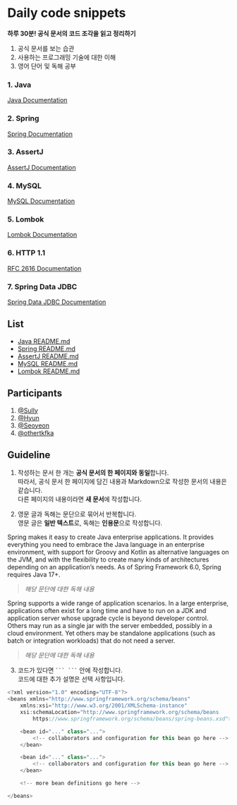 # Daily code snippets

**하루 30분! 공식 문서의 코드 조각을 읽고 정리하기**

1. 공식 문서를 보는 습관
2. 사용하는 프로그래밍 기술에 대한 이해
3. 영어 단어 및 독해 공부

### 1. Java

[Java Documentation](https://docs.oracle.com/en/java/javase/index.html)

### 2. Spring

[Spring Documentation](https://docs.spring.io/spring-framework/docs/current/reference/html/)

### 3. AssertJ

[AssertJ Documentation](https://assertj.github.io/doc/)

### 4. MySQL

[MySQL Documentation](https://dev.mysql.com/doc/)

### 5. Lombok

[Lombok Documentation](https://projectlombok.org/features/)

### 6. HTTP 1.1

[RFC 2616 Documentation](https://www.rfc-editor.org/rfc/rfc2616)

### 7. Spring Data JDBC
[Spring Data JDBC Documentation](https://docs.spring.io/spring-data/jdbc/docs/current/reference/html/#get-started:first-steps:spring)


## List

- [Java README.md](https://github.com/yeonise/daily-code-snippets/blob/main/Java/Java.md)
- [Spring README.md](https://github.com/yeonise/daily-code-snippets/blob/main/Spring/Spring.md)
- [AssertJ README.md](https://github.com/yeonise/daily-code-snippets/blob/main/AssertJ/AssertJ.md)
- [MySQL README.md](https://github.com/yeonise/daily-code-snippets/blob/main/MySQL/MySQL.md)
- [Lombok README.md](https://github.com/yeonise/daily-code-snippets/blob/main/Lombok/Lombok.md)

## Participants

1. [@Sully](https://github.com/won4885)
2. [@Hyun](https://github.com/ghkdgus29)
3. [@Seoyeon](https://github.com/yeonise)
4. [@othertkfka](https://github.com/othertkfka)

## Guideline

1. 작성하는 문서 한 개는 **공식 문서의 한 페이지와 동일**합니다.  
  따라서, 공식 문서 한 페이지에 담긴 내용과 Markdown으로 작성한 문서의 내용은 같습니다.  
  다른 페이지의 내용이라면 **새 문서**에 작성합니다.  

2. 영문 글과 독해는 문단으로 묶어서 반복합니다.  
  영문 글은 **일반 텍스트**로, 독해는 **인용문**으로 작성합니다.

Spring makes it easy to create Java enterprise applications. It provides everything you need to embrace the Java language in an enterprise environment, with support for Groovy and Kotlin as alternative languages on the JVM, and with the flexibility to create many kinds of architectures depending on an application’s needs. As of Spring Framework 6.0, Spring requires Java 17+.  
> 
> _해당 문단에 대한 독해 내용_
> 
Spring supports a wide range of application scenarios. In a large enterprise, applications often exist for a long time and have to run on a JDK and application server whose upgrade cycle is beyond developer control. Others may run as a single jar with the server embedded, possibly in a cloud environment. Yet others may be standalone applications (such as batch or integration workloads) that do not need a server.
> 
> _해당 문단에 대한 독해 내용_

3. 코드가 있다면 ` ``` ``` ` 안에 작성합니다.  
  코드에 대한 추가 설명은 선택 사항입니다.

``` java
<?xml version="1.0" encoding="UTF-8"?>
<beans xmlns="http://www.springframework.org/schema/beans"
    xmlns:xsi="http://www.w3.org/2001/XMLSchema-instance"
    xsi:schemaLocation="http://www.springframework.org/schema/beans
        https://www.springframework.org/schema/beans/spring-beans.xsd">

    <bean id="..." class="...">  
        <!-- collaborators and configuration for this bean go here -->
    </bean>

    <bean id="..." class="...">
        <!-- collaborators and configuration for this bean go here -->
    </bean>

    <!-- more bean definitions go here -->

</beans>
```
